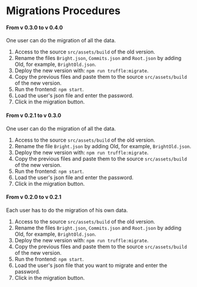 # Migrations Procedures

#### From v 0.3.0 to v 0.4.0

One user can do the migration of all the data.

1. Access to the source `src/assets/build` of the old version.
2. Rename the files `Bright.json`, `Commits.json` and `Root.json` by adding Old, for example, `BrightOld.json`.
3. Deploy the new version with: `npm run truffle:migrate`. 
4. Copy the previous files and paste them to the source `src/assets/build` of the new version.
5. Run the frontend: `npm start`.
6. Load the user's json file and enter the password.
7. Click in the migration button.


#### From v 0.2.1 to v 0.3.0

One user can do the migration of all the data.

1. Access to the source `src/assets/build` of the old version.
2. Rename the file `Bright.json` by adding Old, for example, `BrightOld.json`.
3. Deploy the new version with: `npm run truffle:migrate`. 
4. Copy the previous files and paste them to the source `src/assets/build` of the new version.
5. Run the frontend: `npm start`.
6. Load the user's json file and enter the password.
7. Click in the migration button.

#### From v 0.2.0 to v 0.2.1

Each user has to do the migration of his own data.

1. Access to the source `src/assets/build` of the old version.
2. Rename the files `Bright.json`, `Commits.json` and `Root.json` by adding Old, for example, `BrightOld.json`.
3. Deploy the new version with: `npm run truffle:migrate`. 
4. Copy the previous files and paste them to the source `src/assets/build` of the new version.
5. Run the frontend: `npm start`.
6. Load the user's json file that you want to migrate and enter the password.
7. Click in the migration button.
